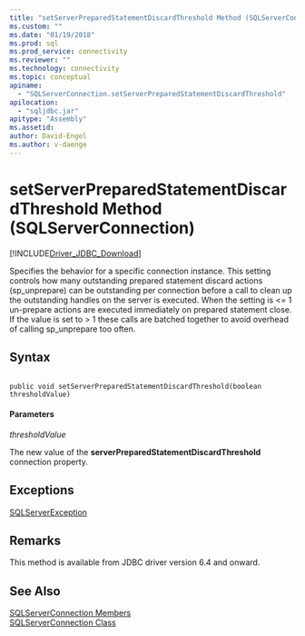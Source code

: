 ```yaml
---
title: "setServerPreparedStatementDiscardThreshold Method (SQLServerConnection) | Microsoft Docs"
ms.custom: ""
ms.date: "01/19/2018"
ms.prod: sql
ms.prod_service: connectivity
ms.reviewer: ""
ms.technology: connectivity
ms.topic: conceptual
apiname: 
  - "SQLServerConnection.setServerPreparedStatementDiscardThreshold"
apilocation: 
  - "sqljdbc.jar"
apitype: "Assembly"
ms.assetid:
author: David-Engel
ms.author: v-daenge
---
```

# setServerPreparedStatementDiscardThreshold Method (SQLServerConnection)
[!INCLUDE[Driver_JDBC_Download](../../../includes/driver_jdbc_download.md)]

 Specifies the behavior for a specific connection instance. This setting controls how many outstanding prepared statement discard actions (sp_unprepare) can be outstanding per connection before a call to clean up the outstanding handles on the server is executed. When the setting is <= 1 un-prepare actions are executed immediately on prepared statement close. If the value is set to > 1 these calls are batched together to avoid overhead of calling sp_unprepare too often.


## Syntax  
  
```  
  
public void setServerPreparedStatementDiscardThreshold(boolean thresholdValue)  
```  

#### Parameters  
 *thresholdValue*  
 
 The new value of the **serverPreparedStatementDiscardThreshold** connection property.  
 
## Exceptions  
 [SQLServerException](../../../connect/jdbc/reference/sqlserverexception-class.md)  
 
## Remarks  
 This method is available from JDBC driver version 6.4 and onward.
 
## See Also  
 [SQLServerConnection Members](../../../connect/jdbc/reference/sqlserverconnection-members.md)   
 [SQLServerConnection Class](../../../connect/jdbc/reference/sqlserverconnection-class.md)  
  
  
